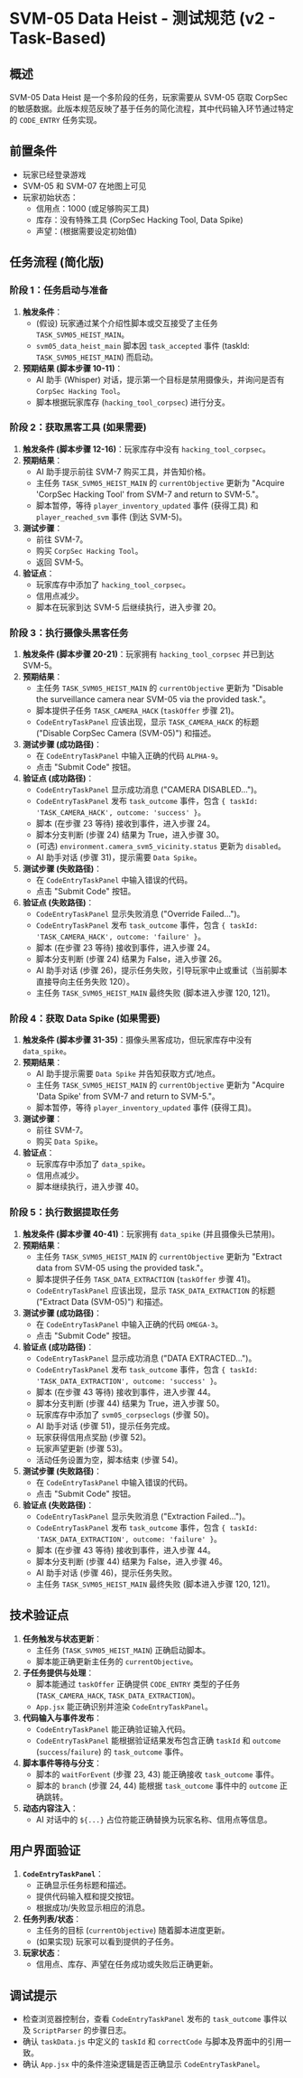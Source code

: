 # SVM-05 Data Heist - 测试规范 (v2 - Task-Based)

## 概述

SVM-05 Data Heist 是一个多阶段的任务，玩家需要从 SVM-05 窃取 CorpSec 的敏感数据。此版本规范反映了基于任务的简化流程，其中代码输入环节通过特定的 `CODE_ENTRY` 任务实现。

## 前置条件

- 玩家已经登录游戏
- SVM-05 和 SVM-07 在地图上可见
- 玩家初始状态：
  - 信用点：1000 (或足够购买工具)
  - 库存：没有特殊工具 (CorpSec Hacking Tool, Data Spike)
  - 声望：(根据需要设定初始值)

## 任务流程 (简化版)

### 阶段 1：任务启动与准备

1.  **触发条件**：
    *   (假设) 玩家通过某个介绍性脚本或交互接受了主任务 `TASK_SVM05_HEIST_MAIN`。
    *   `svm05_data_heist_main` 脚本因 `task_accepted` 事件 (taskId: `TASK_SVM05_HEIST_MAIN`) 而启动。
2.  **预期结果 (脚本步骤 10-11)**：
    *   AI 助手 (Whisper) 对话，提示第一个目标是禁用摄像头，并询问是否有 `CorpSec Hacking Tool`。
    *   脚本根据玩家库存 (`hacking_tool_corpsec`) 进行分支。

### 阶段 2：获取黑客工具 (如果需要)

1.  **触发条件 (脚本步骤 12-16)**：玩家库存中没有 `hacking_tool_corpsec`。
2.  **预期结果**：
    *   AI 助手提示前往 SVM-7 购买工具，并告知价格。
    *   主任务 `TASK_SVM05_HEIST_MAIN` 的 `currentObjective` 更新为 "Acquire 'CorpSec Hacking Tool' from SVM-7 and return to SVM-5."。
    *   脚本暂停，等待 `player_inventory_updated` 事件 (获得工具) 和 `player_reached_svm` 事件 (到达 SVM-5)。
3.  **测试步骤**：
    *   前往 SVM-7。
    *   购买 `CorpSec Hacking Tool`。
    *   返回 SVM-5。
4.  **验证点**：
    *   玩家库存中添加了 `hacking_tool_corpsec`。
    *   信用点减少。
    *   脚本在玩家到达 SVM-5 后继续执行，进入步骤 20。

### 阶段 3：执行摄像头黑客任务

1.  **触发条件 (脚本步骤 20-21)**：玩家拥有 `hacking_tool_corpsec` 并已到达 SVM-5。
2.  **预期结果**：
    *   主任务 `TASK_SVM05_HEIST_MAIN` 的 `currentObjective` 更新为 "Disable the surveillance camera near SVM-05 via the provided task."。
    *   脚本提供子任务 `TASK_CAMERA_HACK` (`taskOffer` 步骤 21)。
    *   `CodeEntryTaskPanel` 应该出现，显示 `TASK_CAMERA_HACK` 的标题 ("Disable CorpSec Camera (SVM-05)") 和描述。
3.  **测试步骤 (成功路径)**：
    *   在 `CodeEntryTaskPanel` 中输入正确的代码 `ALPHA-9`。
    *   点击 "Submit Code" 按钮。
4.  **验证点 (成功路径)**：
    *   `CodeEntryTaskPanel` 显示成功消息 ("CAMERA DISABLED...")。
    *   `CodeEntryTaskPanel` 发布 `task_outcome` 事件，包含 `{ taskId: 'TASK_CAMERA_HACK', outcome: 'success' }`。
    *   脚本 (在步骤 23 等待) 接收到事件，进入步骤 24。
    *   脚本分支判断 (步骤 24) 结果为 True，进入步骤 30。
    *   (可选) `environment.camera_svm5_vicinity.status` 更新为 `disabled`。
    *   AI 助手对话 (步骤 31)，提示需要 `Data Spike`。
5.  **测试步骤 (失败路径)**：
    *   在 `CodeEntryTaskPanel` 中输入错误的代码。
    *   点击 "Submit Code" 按钮。
6.  **验证点 (失败路径)**：
    *   `CodeEntryTaskPanel` 显示失败消息 ("Override Failed...")。
    *   `CodeEntryTaskPanel` 发布 `task_outcome` 事件，包含 `{ taskId: 'TASK_CAMERA_HACK', outcome: 'failure' }`。
    *   脚本 (在步骤 23 等待) 接收到事件，进入步骤 24。
    *   脚本分支判断 (步骤 24) 结果为 False，进入步骤 26。
    *   AI 助手对话 (步骤 26)，提示任务失败，引导玩家中止或重试（当前脚本直接导向主任务失败 120）。
    *   主任务 `TASK_SVM05_HEIST_MAIN` 最终失败 (脚本进入步骤 120, 121)。

### 阶段 4：获取 Data Spike (如果需要)

1.  **触发条件 (脚本步骤 31-35)**：摄像头黑客成功，但玩家库存中没有 `data_spike`。
2.  **预期结果**：
    *   AI 助手提示需要 `Data Spike` 并告知获取方式/地点。
    *   主任务 `TASK_SVM05_HEIST_MAIN` 的 `currentObjective` 更新为 "Acquire 'Data Spike' from SVM-7 and return to SVM-5."。
    *   脚本暂停，等待 `player_inventory_updated` 事件 (获得工具)。
3.  **测试步骤**：
    *   前往 SVM-7。
    *   购买 `Data Spike`。
4.  **验证点**：
    *   玩家库存中添加了 `data_spike`。
    *   信用点减少。
    *   脚本继续执行，进入步骤 40。

### 阶段 5：执行数据提取任务

1.  **触发条件 (脚本步骤 40-41)**：玩家拥有 `data_spike` (并且摄像头已禁用)。
2.  **预期结果**：
    *   主任务 `TASK_SVM05_HEIST_MAIN` 的 `currentObjective` 更新为 "Extract data from SVM-05 using the provided task."。
    *   脚本提供子任务 `TASK_DATA_EXTRACTION` (`taskOffer` 步骤 41)。
    *   `CodeEntryTaskPanel` 应该出现，显示 `TASK_DATA_EXTRACTION` 的标题 ("Extract Data (SVM-05)") 和描述。
3.  **测试步骤 (成功路径)**：
    *   在 `CodeEntryTaskPanel` 中输入正确的代码 `OMEGA-3`。
    *   点击 "Submit Code" 按钮。
4.  **验证点 (成功路径)**：
    *   `CodeEntryTaskPanel` 显示成功消息 ("DATA EXTRACTED...")。
    *   `CodeEntryTaskPanel` 发布 `task_outcome` 事件，包含 `{ taskId: 'TASK_DATA_EXTRACTION', outcome: 'success' }`。
    *   脚本 (在步骤 43 等待) 接收到事件，进入步骤 44。
    *   脚本分支判断 (步骤 44) 结果为 True，进入步骤 50。
    *   玩家库存中添加了 `svm05_corpseclogs` (步骤 50)。
    *   AI 助手对话 (步骤 51)，提示任务完成。
    *   玩家获得信用点奖励 (步骤 52)。
    *   玩家声望更新 (步骤 53)。
    *   活动任务设置为空，脚本结束 (步骤 54)。
5.  **测试步骤 (失败路径)**：
    *   在 `CodeEntryTaskPanel` 中输入错误的代码。
    *   点击 "Submit Code" 按钮。
6.  **验证点 (失败路径)**：
    *   `CodeEntryTaskPanel` 显示失败消息 ("Extraction Failed...")。
    *   `CodeEntryTaskPanel` 发布 `task_outcome` 事件，包含 `{ taskId: 'TASK_DATA_EXTRACTION', outcome: 'failure' }`。
    *   脚本 (在步骤 43 等待) 接收到事件，进入步骤 44。
    *   脚本分支判断 (步骤 44) 结果为 False，进入步骤 46。
    *   AI 助手对话 (步骤 46)，提示任务失败。
    *   主任务 `TASK_SVM05_HEIST_MAIN` 最终失败 (脚本进入步骤 120, 121)。

## 技术验证点

1.  **任务触发与状态更新**：
    *   主任务 (`TASK_SVM05_HEIST_MAIN`) 正确启动脚本。
    *   脚本能正确更新主任务的 `currentObjective`。
2.  **子任务提供与处理**：
    *   脚本能通过 `taskOffer` 正确提供 `CODE_ENTRY` 类型的子任务 (`TASK_CAMERA_HACK`, `TASK_DATA_EXTRACTION`)。
    *   `App.jsx` 能正确识别并渲染 `CodeEntryTaskPanel`。
3.  **代码输入与事件发布**：
    *   `CodeEntryTaskPanel` 能正确验证输入代码。
    *   `CodeEntryTaskPanel` 能根据验证结果发布包含正确 `taskId` 和 `outcome` (`success`/`failure`) 的 `task_outcome` 事件。
4.  **脚本事件等待与分支**：
    *   脚本的 `waitForEvent` (步骤 23, 43) 能正确接收 `task_outcome` 事件。
    *   脚本的 `branch` (步骤 24, 44) 能根据 `task_outcome` 事件中的 `outcome` 正确跳转。
5.  **动态内容注入**：
    *   AI 对话中的 `${...}` 占位符能正确替换为玩家名称、信用点等信息。

## 用户界面验证

1.  **`CodeEntryTaskPanel`**：
    *   正确显示任务标题和描述。
    *   提供代码输入框和提交按钮。
    *   根据成功/失败显示相应的消息。
2.  **任务列表/状态**：
    *   主任务的目标 (`currentObjective`) 随着脚本进度更新。
    *   (如果实现) 玩家可以看到提供的子任务。
3.  **玩家状态**：
    *   信用点、库存、声望在任务成功或失败后正确更新。

## 调试提示

- 检查浏览器控制台，查看 `CodeEntryTaskPanel` 发布的 `task_outcome` 事件以及 `ScriptParser` 的步骤日志。
- 确认 `taskData.js` 中定义的 `taskId` 和 `correctCode` 与脚本及界面中的引用一致。
- 确认 `App.jsx` 中的条件渲染逻辑是否正确显示 `CodeEntryTaskPanel`。